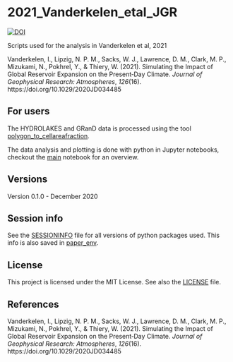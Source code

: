 # 2021_Vanderkelen_etal_JGR

[![DOI](https://zenodo.org/badge/DOI/10.5281/zenodo.5007504.svg)](https://doi.org/10.5281/zenodo.5007504)

Scripts used for the analysis in Vanderkelen et al, 2021

<div class="csl-entry">Vanderkelen, I., Lipzig, N. P. M., Sacks, W. J., Lawrence, D. M., Clark, M. P., Mizukami, N., Pokhrel, Y., &#38; Thiery, W. (2021). Simulating the Impact of Global Reservoir Expansion on the Present‐Day Climate. <i>Journal of Geophysical Research: Atmospheres</i>, <i>126</i>(16). https://doi.org/10.1029/2020JD034485</div>

## For users
The HYDROLAKES and GRanD data is processed using the tool [polygon_to_cellareafraction](https://github.com/VUB-HYDR/polygon_to_cellareafraction). 

The data analysis and plotting is done with python in Jupyter notebooks, checkout the [main](main.ipynb) notebook for an overview. 

## Versions
Version 0.1.0 - December 2020  

## Session info
See the [SESSIONINFO](SESSIONINFO.md) file for all versions of python packages used. This info is also saved in [paper_env](paper_env.yml). 

## License
This project is licensed under the MIT License. See also the [LICENSE](LICENSE.md) file.

## References

<div class="csl-entry">Vanderkelen, I., Lipzig, N. P. M., Sacks, W. J., Lawrence, D. M., Clark, M. P., Mizukami, N., Pokhrel, Y., &#38; Thiery, W. (2021). Simulating the Impact of Global Reservoir Expansion on the Present‐Day Climate. <i>Journal of Geophysical Research: Atmospheres</i>, <i>126</i>(16). https://doi.org/10.1029/2020JD034485</div>


